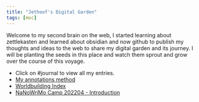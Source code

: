 ```yaml
---
title: "Jethoof's Digital Garden"
tags: [moc]
---
```

Welcome to my second brain on the web, I started learning about zettlekasten and learned about obsidian and now github to publish my thoughts and ideas to the web to share my digital garden and its journey. I will be planting the seeds in this place and watch them sprout and grow over the course of this voyage.

- Click on #journal to view all my entries.
- [My annotations method](notes/Legends.md)
- [Worldbuilding Index](moc/Worldbuilding%20Index.md)
- [NaNoWriMo Camp 202204 - Introduction](nanowrimo/202204/Introduction.md)